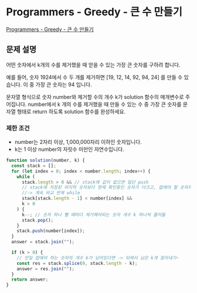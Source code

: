 # Programmers - Greedy - 큰 수 만들기

[Programmers - Greedy - 큰 수 만들기](https://school.programmers.co.kr/learn/courses/30/lessons/42883)

## 문제 설명

어떤 숫자에서 k개의 수를 제거했을 때 얻을 수 있는 가장 큰 숫자를 구하려 합니다.

예를 들어, 숫자 1924에서 수 두 개를 제거하면 [19, 12, 14, 92, 94, 24] 를 만들 수 있습니다. 이 중 가장 큰 숫자는 94 입니다.

문자열 형식으로 숫자 number와 제거할 수의 개수 k가 solution 함수의 매개변수로 주어집니다. number에서 k 개의 수를 제거했을 때 만들 수 있는 수 중 가장 큰 숫자를 문자열 형태로 return 하도록 solution 함수를 완성하세요.

### 제한 조건

- number는 2자리 이상, 1,000,000자리 이하인 숫자입니다.
- k는 1 이상 number의 자릿수 미만인 자연수입니다.

```js
function solution(number, k) {
  const stack = [];
  for (let index = 0; index < number.length; index++) {
    while (
      stack.length > 0 && // stack에 값이 없으면 일단 push
      // stack에 저장된 마지막 숫자보다 현재 확인중인 숫자가 더크고, 없애야 할 숫자의 개수가 남아있다면 -> 기존 숫자를 빼고 현재 숫자를 넣음
      //-> 계속 비교 반복 while
      stack[stack.length - 1] < number[index] &&
      k > 0
    ) {
      k--; // 숫자 하나 뺄 때마다 제거해야되는 숫자 개수 k 하나씩 줄어듦
      stack.pop();
    }
    stack.push(number[index]);
  }
  answer = stack.join("");

  if (k > 0) {
    // 만일 없애야 하는 숫자의 개수 k가 남아있다면 -> 뒤에서 남은 k개 잘라내기~
    const res = stack.splice(0, stack.length - k);
    answer = res.join("");
  }
  return answer;
}
```
